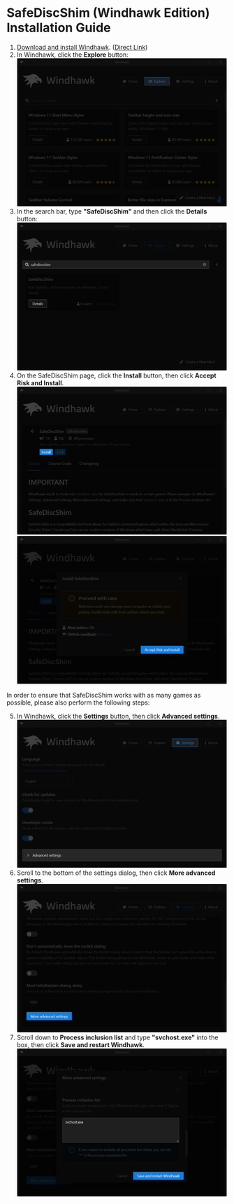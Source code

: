 # SafeDiscShim (Windhawk Edition) Installation Guide
1. [Download and install Windhawk](https://windhawk.net/). ([Direct Link](https://ramensoftware.com/downloads/windhawk_setup.exe))
2. In Windhawk, click the **Explore** button:
![](/images/windhawk-explore.png)
3. In the search bar, type **"SafeDiscShim"** and then click the **Details** button:
![](/images/windhawk-search.png)
4. On the SafeDiscShim page, click the **Install** button, then click **Accept Risk and Install**.
![](/images/windhawk-install.png)
![](/images/windhawk-install-confirm.png)

In order to ensure that SafeDiscShim works with as many games as possible, please also perform the following steps:

5. In Windhawk, click the **Settings** button, then click **Advanced settings**.
![](/images/windhawk-settings.png)
6. Scroll to the bottom of the settings dialog, then click **More advanced settings**.
![](/images/windhawk-advanced-settings.png)
7. Scroll down to **Process inclusion list** and type **"svchost.exe"** into the box, then click **Save and restart Windhawk**.
![](/images/windhawk-process-inclusion.png)
